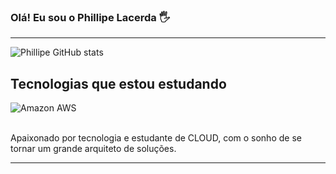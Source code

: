 
### Olá! Eu sou o Phillipe Lacerda 🖐️
----------------------------------------------------------------------------------------------------------------------------------------------------------------
![Phillipe GitHub stats](https://github-readme-stats.vercel.app/api?username=devphillipe&show_icons=true&theme=synthwave)

## Tecnologias que estou estudando

<div style='display in line block'>
  <img  align= 'center' alt='Amazon AWS' src='https://img.shields.io/badge/Amazon_AWS-232F3E?style=for-the-badge&logo=amazon-aws&logoColor=white'/>
</div><br>

Apaixonado por tecnologia e estudante de CLOUD, com o sonho de se tornar um grande arquiteto de soluções.

----------------------------------------------------------------------------------------------------------------------------------------------------------------
